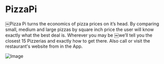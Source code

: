 # PizzaPi

￼Pizza Pi turns the economics of pizza prices on it’s head. By comparing small, medium and large pizzas by square
inch price the user will know exactly what the best deal is. Wherever you may be ￼we’ll tell you the closest 15
Pizzerias and exactly how to get there. Also call or visit the restaurant's website from in the App.

![Image](https://cloud.githubusercontent.com/assets/8518882/10866073/30dc0178-7fef-11e5-90e5-daa7b6cf7ca0.png)
